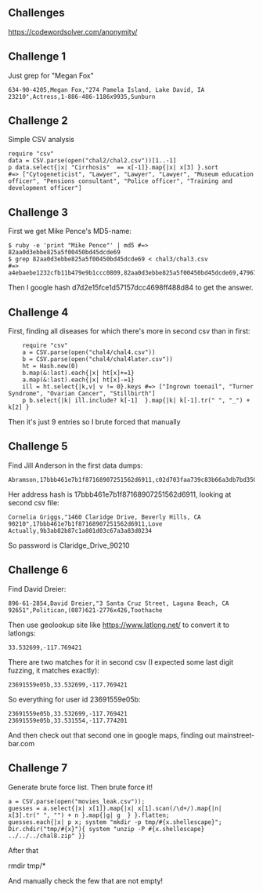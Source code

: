 ## Challenges

https://codewordsolver.com/anonymity/

## Challenge 1

Just grep for "Megan Fox"

    634-90-4205,Megan Fox,"274 Pamela Island, Lake David, IA 23210",Actress,1-886-486-1186x9935,Sunburn

## Challenge 2

Simple CSV analysis

    require "csv"
    data = CSV.parse(open("chal2/chal2.csv"))[1..-1]
    p data.select{|x| "Cirrhosis"  == x[-1]}.map{|x| x[3] }.sort
    #=> ["Cytogeneticist", "Lawyer", "Lawyer", "Lawyer", "Museum education officer", "Pensions consultant", "Police officer", "Training and development officer"]

## Challenge 3

First we get Mike Pence's MD5-name:

    $ ruby -e 'print "Mike Pence"' | md5 #=> 82aa0d3ebbe825a5f00450bd45dcde69
    $ grep 82aa0d3ebbe825a5f00450bd45dcde69 < chal3/chal3.csv
    #=>  a4ebaebe1232cfb11b479e9b1ccc0809,82aa0d3ebbe825a5f00450bd45dcde69,47967b7b48fe685debfc314667f7920b,9375a3914f8fe5e586a48c73b0d8ca44,0d0bdbec42325ee713c1545a0b44575a,d7d2e15fce1d57157dcc4698ff488d84

Then I google hash d7d2e15fce1d57157dcc4698ff488d84 to get the answer.

## Challenge 4

First, finding all diseases for which there's more in second csv than in first:

```
    require "csv"
    a = CSV.parse(open("chal4/chal4.csv"))
    b = CSV.parse(open("chal4/chal4later.csv"))
    ht = Hash.new(0)
    b.map(&:last).each{|x| ht[x]+=1}
    a.map(&:last).each{|x| ht[x]-=1}
    ill = ht.select{|k,v| v != 0}.keys #=> ["Ingrown toenail", "Turner Syndrome", "Ovarian Cancer", "Stillbirth"]
    p b.select{|k| ill.include? k[-1]  }.map{|k| k[-1].tr(" ", "_") + k[2] }
```

Then it's just 9 entries so I brute forced that manually

## Challenge 5

Find Jill Anderson in the first data dumps:

    Abramson,17bbb461e7b1f87168907251562d6911,c02d703faa739c83b66a3db7bd35037d,243d91609c1d617e05cd20f60bc0e6a5,2694a0e5389925205b679dbe5eae7ccd

Her address hash is 17bbb461e7b1f87168907251562d6911, looking at second csv file:

    Cornelia Griggs,"1460 Claridge Drive, Beverly Hills, CA 90210",17bbb461e7b1f87168907251562d6911,Love Actually,9b3ab82b87c1a801d03c67a3a83d0234

So password is Claridge_Drive_90210

## Challenge 6

Find David Dreier:

    896-61-2854,David Dreier,"3 Santa Cruz Street, Laguna Beach, CA 92651",Politican,(087)621-2776x426,Toothache

Then use geolookup site like https://www.latlong.net/ to convert it to latlongs:

    33.532699,-117.769421

There are two matches for it in second csv (I expected some last digit fuzzing, it matches exactly):

    23691559e05b,33.532699,-117.769421

So everything for user id 23691559e05b:

    23691559e05b,33.532699,-117.769421
    23691559e05b,33.531554,-117.774201

And then check out that second one in google maps, finding out mainstreet-bar.com

## Challenge 7

Generate brute force list. Then brute force it!

    a = CSV.parse(open("movies_leak.csv"));
    guesses = a.select{|x| x[1]}.map{|x| x[1].scan(/\d+/).map{|n| x[3].tr(" ", "") + n }.map{|g| g  } }.flatten;
    guesses.each{|x| p x; system "mkdir -p tmp/#{x.shellescape}"; Dir.chdir("tmp/#{x}"){ system "unzip -P #{x.shellescape} ../../../chal8.zip" }}

After that

   rmdir tmp/*

And manually check the few that are not empty!
